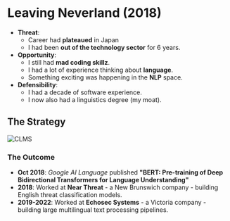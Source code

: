 # Leaving Neverland (2018)

- **Threat**:
  - Career had **plateaued** in Japan
  - I had been **out of the technology sector** for 6 years.
- **Opportunity**:
  - I still had **mad coding skillz**.
  - I had a lot of experience thinking about **language**.
  - Something exciting was happening in the **NLP** space.
- **Defensibility**:
  - I had a decade of software experience.
  - I now also had a linguistics degree (my moat).

## The Strategy

![CLMS](/clms.png)

### The Outcome

- **Oct 2018**: *Google AI Language* published **"BERT: Pre-training of Deep Bidirectional Transformers for Language Understanding"**
- **2018**: Worked at **Near Threat** - a New Brunswich company - building English threat classification models.
- **2019-2022**: Worked at **Echosec Systems** - a Victoria company - building large multilingual text processing pipelines.
 